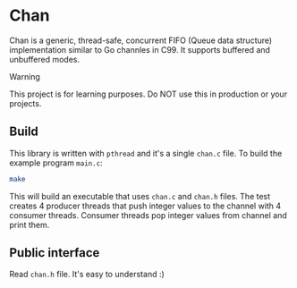 # Chan
Chan is a generic, thread-safe, concurrent FIFO (Queue data structure) implementation similar to Go channles in C99.
It supports buffered and unbuffered modes.

> [!WARNING]
> This project is for learning purposes. Do NOT use this in production or your projects.

## Build
This library is written with `pthread` and it's a single `chan.c` file. To build the example program `main.c`:
```bash
make
```
This will build an executable that uses `chan.c` and `chan.h` files. The test creates 4 producer threads that push integer
values to the channel with 4 consumer threads. Consumer threads pop integer values from channel and print them.

## Public interface
Read `chan.h` file. It's easy to understand :)
